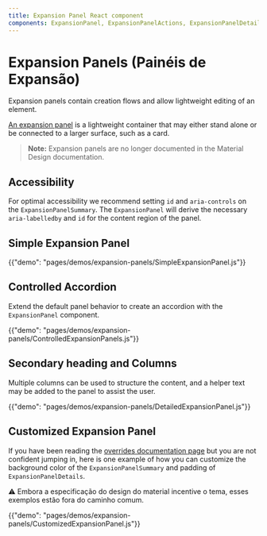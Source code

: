 ```yaml
---
title: Expansion Panel React component
components: ExpansionPanel, ExpansionPanelActions, ExpansionPanelDetails, ExpansionPanelSummary
---
```

# Expansion Panels (Painéis de Expansão)

<p class="description">Expansion panels contain creation flows and allow lightweight editing of an element.</p>

[An expansion panel](https://material.io/archive/guidelines/components/expansion-panels.html) is a lightweight container that may either stand alone or be connected to a larger surface, such as a card.

> **Note:** Expansion panels are no longer documented in the Material Design documentation.

## Accessibility

For optimal accessibility we recommend setting `id` and `aria-controls` on the `ExpansionPanelSummary`. The `ExpansionPanel` will derive the necessary `aria-labelledby` and `id` for the content region of the panel.

## Simple Expansion Panel

{{"demo": "pages/demos/expansion-panels/SimpleExpansionPanel.js"}}

## Controlled Accordion

Extend the default panel behavior to create an accordion with the `ExpansionPanel` component.

{{"demo": "pages/demos/expansion-panels/ControlledExpansionPanels.js"}}

## Secondary heading and Columns

Multiple columns can be used to structure the content, and a helper text may be added to the panel to assist the user.

{{"demo": "pages/demos/expansion-panels/DetailedExpansionPanel.js"}}

## Customized Expansion Panel

If you have been reading the [overrides documentation page](/customization/overrides/) but you are not confident jumping in, here is one example of how you can customize the background color of the `ExpansionPanelSummary` and padding of `ExpansionPanelDetails`.

⚠️ Embora a especificação do design do material incentive o tema, esses exemplos estão fora do caminho comum.

{{"demo": "pages/demos/expansion-panels/CustomizedExpansionPanel.js"}}